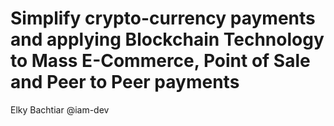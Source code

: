 # Simplify crypto-currency payments and applying Blockchain Technology to Mass E-Commerce, Point of Sale and Peer to Peer payments
Elky Bachtiar
@iam-dev


